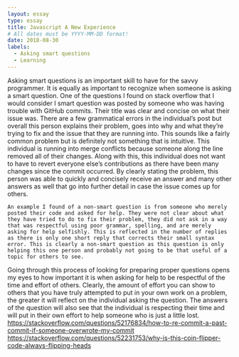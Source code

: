 ```yaml
---
layout: essay
type: essay
title: Javascript A New Experience
# All dates must be YYYY-MM-DD format!
date: 2018-08-30
labels:
  - Asking smart questions
  - Learning
---
```


Asking smart questions is an important skill to have for the savvy programmer. It is equally as important to recognize when someone is asking a smart question. One of the questions I found on stack overflow that I would consider I smart question was posted by someone who was having trouble with GitHub commits. Their title was clear and concise on what their issue was. There are a few grammatical errors in the individual’s post but overall this person explains their problem, goes into why and what they’re trying to fix and the issue that they are running into. This sounds like a fairly common problem but is definitely not something that is intuitive. This individual is running into merge conflicts because someone along the line removed all of their changes. Along with this, this individual does not want to have to revert everyone else’s contributions as there have been many changes since the commit occurred. By clearly stating the problem, this person was able to quickly and concisely receive an answer and many other answers as well that go into further detail in case the issue comes up for others.

	An example I found of a non-smart question is from someone who merely posted their code and asked for help. They were not clear about what they have tried to do to fix their problem, they did not ask in a way that was respectful using poor grammar, spelling, and are merely asking for help selfishly. This is reflected in the number of replies as there is only one short reply that corrects their small syntax error. This is clearly a non-smart question as this question is only helping this one person and probably not going to be that useful of a topic for others to see.
Going through this process of looking for preparing proper questions opens my eyes to how important it is when asking for help to be respectful of the time and effort of others. Clearly, the amount of effort you can show to others that you have truly attempted to put in your own work on a problem, the greater it will reflect on the individual asking the question. The answers of the question will also see that the individual is respecting their time and will put in their own effort to help someone who is just a little lost.
https://stackoverflow.com/questions/52176834/how-to-re-commit-a-past-commit-if-someone-overwrote-my-commit
https://stackoverflow.com/questions/52231753/why-is-this-coin-flipper-code-always-flipping-heads
